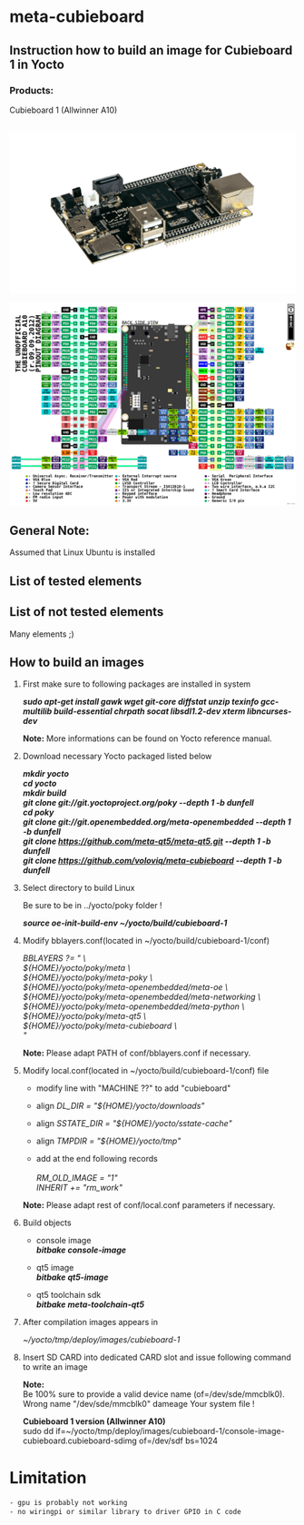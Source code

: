 # meta-cubieboard

## Instruction how to build an image for Cubieboard 1 in Yocto

### Products:

Cubieboard 1 (Allwinner A10) <br>
<br>

![Product View](cubieboard1.png) <br>

![Product Pinout View](cubieboard-pinout.png) <br>

## General Note:
Assumed that Linux Ubuntu is installed

## List of tested elements

## List of not tested elements

Many elements ;) <br>

## How to build an images

1. First make sure to following packages are installed in system

    ***sudo apt-get install gawk wget git-core diffstat unzip texinfo gcc-multilib build-essential chrpath socat libsdl1.2-dev xterm libncurses-dev***

    **Note:**
    More informations can be found on Yocto reference manual.

2. Download necessary Yocto packaged listed below

    ***mkdir yocto***<br>
    ***cd yocto*** <br>
    ***mkdir build***<br>
    ***git clone git://git.yoctoproject.org/poky --depth 1 -b dunfell*** <br>
    ***cd poky*** <br>
    ***git clone git://git.openembedded.org/meta-openembedded --depth 1 -b dunfell*** <br>
    ***git clone https://github.com/meta-qt5/meta-qt5.git --depth 1 -b dunfell*** <br>
    ***git clone https://github.com/voloviq/meta-cubieboard --depth 1 -b dunfell*** <br>

3. Select directory to build Linux
    
    Be sure to be in ../yocto/poky folder !
    
    ***source oe-init-build-env ~/yocto/build/cubieboard-1*** <br>

4. Modify bblayers.conf(located in ~/yocto/build/cubieboard-1/conf)

    *BBLAYERS ?= " \\\
      ${HOME}/yocto/poky/meta \\\
      ${HOME}/yocto/poky/meta-poky \\\
      ${HOME}/yocto/poky/meta-openembedded/meta-oe \\\
      ${HOME}/yocto/poky/meta-openembedded/meta-networking \\\
      ${HOME}/yocto/poky/meta-openembedded/meta-python \\\
      ${HOME}/yocto/poky/meta-qt5 \\\
      ${HOME}/yocto/poky/meta-cubieboard \\\
      "*<br>

    **Note:** Please adapt PATH of conf/bblayers.conf if necessary. <br>

5. Modify local.conf(located in ~/yocto/build/cubieboard-1/conf) file

    - modify line with "MACHINE ??" to add "cubieboard"

    - align *DL_DIR = "${HOME}/yocto/downloads"* <br>

    - align *SSTATE_DIR = "${HOME}/yocto/sstate-cache"* <br>

    - align *TMPDIR = "${HOME}/yocto/tmp"* <br>

    - add at the end following records <br> <br>
        *RM_OLD_IMAGE = "1"* <br>
    *INHERIT += "rm_work"* <br>

    **Note:** Please adapt rest of conf/local.conf parameters if necessary. <br>

6. Build objects

    - console image <br>
      ***bitbake console-image*** <br>

    - qt5 image <br>
      ***bitbake qt5-image*** <br>

    - qt5 toolchain sdk <br>
      ***bitbake meta-toolchain-qt5*** <br>

7. After compilation images appears in

    *~/yocto/tmp/deploy/images/cubieboard-1* <br>
    
8. Insert SD CARD into dedicated CARD slot and issue following command to write an image

    **Note:** <br>
    Be 100% sure to provide a valid device name (of=/dev/sde/mmcblk0). Wrong name "/dev/sde/mmcblk0" dameage Your system file !

    **Cubieboard 1 version (Allwinner A10)** <br>
    sudo dd if=~/yocto/tmp/deploy/images/cubieboard-1/console-image-cubieboard.cubieboard-sdimg of=/dev/sdf bs=1024

# Limitation

    - gpu is probably not working
    - no wiringpi or similar library to driver GPIO in C code
